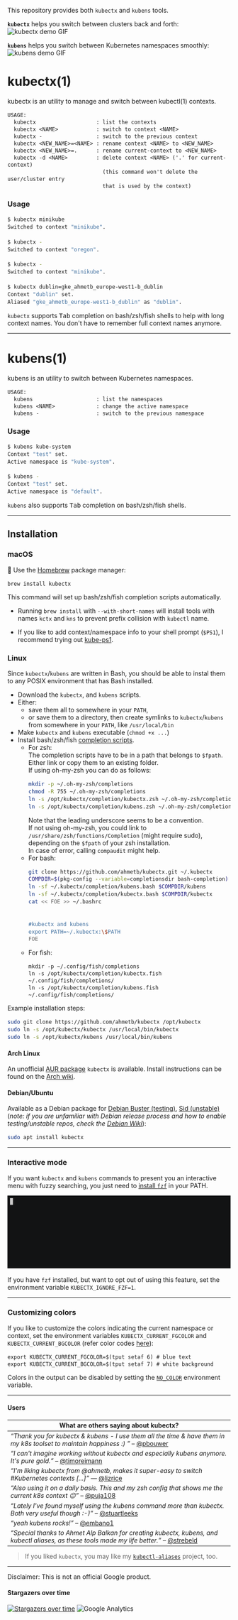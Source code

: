 This repository provides both `kubectx` and `kubens` tools.


**`kubectx`** helps you switch between clusters back and forth:
![kubectx demo GIF](img/kubectx-demo.gif)

**`kubens`** helps you switch between Kubernetes namespaces smoothly:
![kubens demo GIF](img/kubens-demo.gif)

# kubectx(1)

kubectx is an utility to manage and switch between kubectl(1) contexts.

```
USAGE:
  kubectx                   : list the contexts
  kubectx <NAME>            : switch to context <NAME>
  kubectx -                 : switch to the previous context
  kubectx <NEW_NAME>=<NAME> : rename context <NAME> to <NEW_NAME>
  kubectx <NEW_NAME>=.      : rename current-context to <NEW_NAME>
  kubectx -d <NAME>         : delete context <NAME> ('.' for current-context)
                              (this command won't delete the user/cluster entry
                              that is used by the context)
```

### Usage

```sh
$ kubectx minikube
Switched to context "minikube".

$ kubectx -
Switched to context "oregon".

$ kubectx -
Switched to context "minikube".

$ kubectx dublin=gke_ahmetb_europe-west1-b_dublin
Context "dublin" set.
Aliased "gke_ahmetb_europe-west1-b_dublin" as "dublin".
```

`kubectx` supports <kbd>Tab</kbd> completion on bash/zsh/fish shells to help with
long context names. You don't have to remember full context names anymore.

-----

# kubens(1)

kubens is an utility to switch between Kubernetes namespaces.

```
USAGE:
  kubens                    : list the namespaces
  kubens <NAME>             : change the active namespace
  kubens -                  : switch to the previous namespace
```


### Usage

```sh
$ kubens kube-system
Context "test" set.
Active namespace is "kube-system".

$ kubens -
Context "test" set.
Active namespace is "default".
```

`kubens` also supports <kbd>Tab</kbd> completion on bash/zsh/fish shells.

-----

## Installation

### macOS

:confetti_ball: Use the [Homebrew](https://brew.sh/) package manager:

    brew install kubectx

This command will set up bash/zsh/fish completion scripts automatically.


- Running `brew install` with `--with-short-names` will install tools with names
`kctx` and `kns` to prevent prefix collision with `kubectl` name.

- If you like to add context/namespace info to your shell prompt (`$PS1`),
  I recommend trying out [kube-ps1](https://github.com/jonmosco/kube-ps1).

### Linux

Since `kubectx`/`kubens` are written in Bash, you should be able to instal
them to any POSIX environment that has Bash installed.

- Download the `kubectx`, and `kubens` scripts.
- Either:
  - save them all to somewhere in your `PATH`,
  - or save them to a directory, then create symlinks to `kubectx`/`kubens` from
    somewhere in your `PATH`, like `/usr/local/bin`
- Make `kubectx` and `kubens` executable (`chmod +x ...`)
- Install bash/zsh/fish [completion scripts](completion/).  
  - For zsh:  
    The completion scripts have to be in a path that belongs to `$fpath`. Either link or copy them to an existing folder.  
    If using oh-my-zsh you can do as follows:
    ```bash
    mkdir -p ~/.oh-my-zsh/completions
    chmod -R 755 ~/.oh-my-zsh/completions
    ln -s /opt/kubectx/completion/kubectx.zsh ~/.oh-my-zsh/completions/_kubectx.zsh
    ln -s /opt/kubectx/completion/kubens.zsh ~/.oh-my-zsh/completions/_kubens.zsh
    ```  
    Note that the leading underscore seems to be a convention.  
    If not using oh-my-zsh, you could link to `/usr/share/zsh/functions/Completion` (might require sudo), depending on the `$fpath` of your zsh installation.  
    In case of error, calling `compaudit` might help.
  - For bash:
    ```bash
    git clone https://github.com/ahmetb/kubectx.git ~/.kubectx
    COMPDIR=$(pkg-config --variable=completionsdir bash-completion)
    ln -sf ~/.kubectx/completion/kubens.bash $COMPDIR/kubens
    ln -sf ~/.kubectx/completion/kubectx.bash $COMPDIR/kubectx
    cat << FOE >> ~/.bashrc
    
    
    #kubectx and kubens
    export PATH=~/.kubectx:\$PATH
    FOE
    ```
  - For fish:
    ```fish
    mkdir -p ~/.config/fish/completions
    ln -s /opt/kubectx/completion/kubectx.fish ~/.config/fish/completions/
    ln -s /opt/kubectx/completion/kubens.fish ~/.config/fish/completions/
    ```

Example installation steps:

``` bash
sudo git clone https://github.com/ahmetb/kubectx /opt/kubectx
sudo ln -s /opt/kubectx/kubectx /usr/local/bin/kubectx
sudo ln -s /opt/kubectx/kubens /usr/local/bin/kubens
```

#### Arch Linux

An unofficial [AUR package](https://aur.archlinux.org/packages/kubectx) `kubectx`
is available. Install instructions can be found on the [Arch 
wiki](https://wiki.archlinux.org/index.php/Arch_User_Repository#Installing_packages).

#### Debian/Ubuntu

Available as a Debian package for [Debian Buster (testing)](https://packages.debian.org/buster/kubectx), [Sid (unstable)](https://packages.debian.org/sid/kubectx) (_note: if you are unfamiliar with Debian release process and how to enable testing/unstable repos, check the [Debian Wiki](https://wiki.debian.org/DebianReleases)_):

``` bash
sudo apt install kubectx
```

-----

### Interactive mode

If you want `kubectx` and `kubens` commands to present you an interactive menu
with fuzzy searching, you just need to [install
`fzf`](https://github.com/junegunn/fzf) in your PATH.

![kubectx interactive search with fzf](img/kubectx-interactive.gif)

If you have `fzf` installed, but want to opt out of using this feature, set the environment variable `KUBECTX_IGNORE_FZF=1`.


-----

### Customizing colors

If you like to customize the colors indicating the current namespace or context, set the environment variables `KUBECTX_CURRENT_FGCOLOR` and `KUBECTX_CURRENT_BGCOLOR` (refer color codes [here](https://linux.101hacks.com/ps1-examples/prompt-color-using-tput/)):

```
export KUBECTX_CURRENT_FGCOLOR=$(tput setaf 6) # blue text
export KUBECTX_CURRENT_BGCOLOR=$(tput setaf 7) # white background
```

Colors in the output can be disabled by setting the
[`NO_COLOR`](http://no-color.org/) environment variable.

-----

####  Users

| What are others saying about kubectx? |
| ---- |
| _“Thank you for kubectx & kubens - I use them all the time & have them in my k8s toolset to maintain happiness :) ”_ – [@pbouwer](https://twitter.com/pbouwer/status/925896377929949184) |
| _“I can't imagine working without kubectx and especially kubens anymore. It's pure gold.”_ – [@timoreimann](https://twitter.com/timoreimann/status/925801946757419008) |
| _“I'm liking kubectx from @ahmetb, makes it super-easy to switch #Kubernetes contexts [...]”_ &mdash; [@lizrice](https://twitter.com/lizrice/status/928556415517589505) |
| _“Also using it on a daily basis. This and my zsh config that shows me the current k8s context 😉”_ – [@puja108](https://twitter.com/puja108/status/928742521139810305) |
| _“Lately I've found myself using the kubens command more than kubectx. Both very useful though :-)”_ – [@stuartleeks](https://twitter.com/stuartleeks/status/928562850464907264) |
| _“yeah kubens rocks!”_ – [@embano1](https://twitter.com/embano1/status/928698440732815360) |
| _“Special thanks to Ahmet Alp Balkan for creating kubectx, kubens, and kubectl aliases, as these tools made my life better.”_ – [@strebeld](https://medium.com/@strebeld/5-ways-to-enhance-kubectl-ux-97c8893227a)

> If you liked `kubectx`, you may like my [`kubectl-aliases`](https://github.com/ahmetb/kubectl-aliases) project, too.

-----

Disclaimer: This is not an official Google product.


#### Stargazers over time

[![Stargazers over time](https://starcharts.herokuapp.com/ahmetb/kubectx.svg)](https://starcharts.herokuapp.com/ahmetb/kubectx)
![Google Analytics](https://ga-beacon.appspot.com/UA-2609286-17/kubectx/README?pixel)

